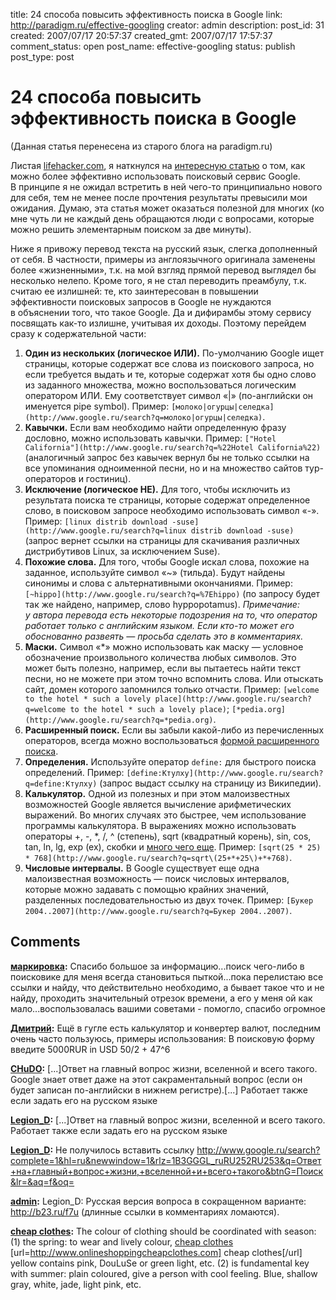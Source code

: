 title: 24 способа повысить эффективность поиска в Google
link: http://paradigm.ru/effective-googling
creator: admin
description: 
post_id: 31
created: 2007/07/17 20:57:37
created_gmt: 2007/07/17 17:57:37
comment_status: open
post_name: effective-googling
status: publish
post_type: post

# 24 способа повысить эффективность поиска в Google

(Данная статья перенесена из старого блога на paradigm.ru)

Листая [lifehacker.com](http://lifehacker.com/), я наткнулся на [интересную статью](http://www.dumblittleman.com/2007/06/20-tips-for-more-efficient-google.html) о том, как можно более эффективно использовать поисковый сервис Google. В принципе я не ожидал встретить в ней чего-то принципиально нового для себя, тем не менее после прочтения результаты превысили мои ожидания. Думаю, эта статья может оказаться полезной для многих (ко мне чуть ли не каждый день обращаются люди с вопросами, которые можно решить элементарным поиском за две минуты).

Ниже я привожу перевод текста на русский язык, слегка дополненный от себя. В частности, примеры из англоязычного оригинала заменены более «жизненными», т.к. на мой взгляд прямой перевод выглядел бы несколько нелепо. Кроме того, я не стал переводить преамбулу, т.к. считаю ее излишней: те, кто заинтересован в повышении эффективности поисковых запросов в Google не нуждаются в объяснении того, что такое Google. Да и дифирамбы этому сервису посвящать как-то излишне, учитывая их доходы. Поэтому перейдем сразу к содержательной части:

  1. **Один из нескольких (логическое ИЛИ).** По-умолчанию Google ищет страницы, которые содержат все слова из поискового запроса, но если требуется выдать и те, которые содержат хотя бы одно слово из заданного множества, можно воспользоваться логическим оператором ИЛИ. Ему соответствует символ «|» (по-английски он именуется pipe symbol). Пример: `[молоко|огурцы|селедка](http://www.google.ru/search?q=молоко|огурцы|селедка)`.
  2. **Кавычки.** Если вам необходимо найти определенную фразу дословно, можно использовать кавычки. Пример: `["Hotel California"](http://www.google.ru/search?q=%22Hotel California%22)` (аналогичный запрос без кавычек вернул бы не только ссылки на все упоминания одноименной песни, но и на множество сайтов тур-операторов и гостиниц).
  3. **Исключение (логическое НЕ).** Для того, чтобы исключить из результата поиска те страницы, которые содержат определенное слово, в поисковом запросе необходимо использовать символ «-». Пример: `[linux distrib download -suse](http://www.google.ru/search?q=linux distrib download -suse)` (запрос вернет ссылки на страницы для скачивания различных дистрибутивов Linux, за исключением Suse).
  4. **Похожие слова.** Для того, чтобы Google искал слова, похожие на заданное, используйте символ «~» (тильда). Будут найдены синонимы и слова с альтернативными окончаниями. Пример: `[~hippo](http://www.google.ru/search?q=%7Ehippo)` (по запросу будет так же найдено, например, слово hyppopotamus). _Примечание: у автора перевода есть некоторые подозрения на то, что оператор работает только с английским языком. Если кто-то может его обоснованно развеять — просьба сделать это в комментариях._
  5. **Маски.** Символ «*» можно использовать как маску — условное обозначение произвольного количества любых символов. Это может быть полезно, например, если вы пытаетесь найти текст песни, но не можете при этом точно вспомнить слова. Или отыскать сайт, домен которого запомнился только отчасти. Пример: `[welcome to the hotel * such a lovely place](http://www.google.ru/search?q=welcome to the hotel * such a lovely place)`; `[*pedia.org](http://www.google.ru/search?q=*pedia.org)`.
  6. **Расширенный поиск.** Если вы забыли какой-либо из перечисленных операторов, всегда можно воспользоваться [формой расширенного поиска](http://www.google.com/advanced_search).
  7. **Определения.** Используйте оператор `define:` для быстрого поиска определений. Пример: `[define:Ктулху](http://www.google.ru/search?q=define:Ктулху)` (запрос выдаст ссылку на страницу из Википедии).
  8. **Калькулятор.** Одной из полезных и при этом малоизвестных возможностей Google является вычисление арифметических выражений. Во многих случаях это быстрее, чем использование программы калькулятора. В выражениях можно использовать операторы +, -, *, /, ^ (степень), sqrt (квадратный корень), sin, cos, tan, ln, lg, exp (ex), скобки и [много чего еще](http://www.google.com/help/calculator.html). Пример: `[sqrt(25 * 25) * 768](http://www.google.ru/search?q=sqrt\(25+*+25\)+*+768)`.
  9. **Числовые интервалы.** В Google существует еще одна малоизвестная возможность — поиск числовых интервалов, которые можно задавать с помощью крайних значений, разделенных последовательностью из двух точек. Пример: `[Букер 2004..2007](http://www.google.ru/search?q=Букер 2004..2007)`.

## Comments

**[маркировка](#1015 "2008/06/11 16:54:41"):** Спасибо большое за информацию...поиск чего-либо в поисковике для меня всегда становиться пыткой...пока перелистаю все ссылки и найду, что действительно необходимо, а бывает такое что и не найду, проходить значительный отрезок времени, а его у меня ой как мало...воспользовалась вашими советами - помогло, спасибо огромное

**[Дмитрий](#1341 "2008/07/12 10:09:25"):** Ещё в гугле есть калькулятор и конвертер валют, последним очень часто пользуюсь, примеры использования: В поисковую форму введите 5000RUR in USD 50/2 + 47^6

**[CHuDO](#19425 "2009/01/16 07:24:26"):** [...]Ответ на главный вопрос жизни, вселенной и всего такого. Google знает ответ даже на этот сакраментальный вопрос (если он будет записан по-английски в нижнем регистре).[...] Работает также если задать его на русском языке

**[Legion_D](#19426 "2009/01/16 07:26:20"):** [...]Ответ на главный вопрос жизни, вселенной и всего такого. Работает также если задать его на русском языке

**[Legion_D](#19428 "2009/01/16 07:28:08"):** Не получилось вставить ссылку http://www.google.ru/search?complete=1&hl=ru&newwindow=1&rlz=1B3GGGL_ruRU252RU253&q=Ответ+на+главный+вопрос+жизни,+вселенной+и+всего+такого&btnG=Поиск&lr=&aq=f&oq=

**[admin](#19467 "2009/01/16 12:14:31"):** Legion_D: Русская версия вопроса в сокращенном варианте: http://b23.ru/f7u (длинные ссылки в комментариях ломаются).

**[cheap clothes](#59480 "2011/10/11 17:24:42"):** The colour of clothing should be coordinated with season: (1) the spring: to wear and lively colour, [cheap clothes](http://www.onlineshoppingcheapclothes.com) [url=http://www.onlineshoppingcheapclothes.com] cheap clothes[/url] yellow contains pink, DouLuSe or green light, etc. (2) is fundamental key with summer: plain coloured, give a person with cool feeling. Blue, shallow gray, white, jade, light pink, etc.

